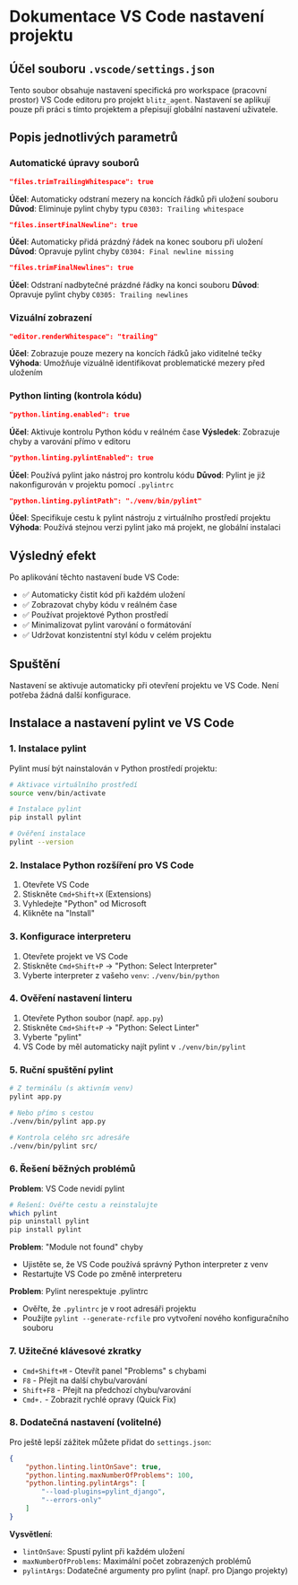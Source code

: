 # Dokumentace VS Code nastavení projektu

## Účel souboru `.vscode/settings.json`

Tento soubor obsahuje nastavení specifická pro workspace (pracovní prostor) VS Code editoru pro projekt `blitz_agent`. Nastavení se aplikují pouze při práci s tímto projektem a přepisují globální nastavení uživatele.

## Popis jednotlivých parametrů

### Automatické úpravy souborů
```json
"files.trimTrailingWhitespace": true
```
**Účel**: Automaticky odstraní mezery na koncích řádků při uložení souboru
**Důvod**: Eliminuje pylint chyby typu `C0303: Trailing whitespace`

```json
"files.insertFinalNewline": true
```
**Účel**: Automaticky přidá prázdný řádek na konec souboru při uložení
**Důvod**: Opravuje pylint chyby `C0304: Final newline missing`

```json
"files.trimFinalNewlines": true
```
**Účel**: Odstraní nadbytečné prázdné řádky na konci souboru
**Důvod**: Opravuje pylint chyby `C0305: Trailing newlines`

### Vizuální zobrazení
```json
"editor.renderWhitespace": "trailing"
```
**Účel**: Zobrazuje pouze mezery na koncích řádků jako viditelné tečky
**Výhoda**: Umožňuje vizuálně identifikovat problematické mezery před uložením

### Python linting (kontrola kódu)
```json
"python.linting.enabled": true
```
**Účel**: Aktivuje kontrolu Python kódu v reálném čase
**Výsledek**: Zobrazuje chyby a varování přímo v editoru

```json
"python.linting.pylintEnabled": true
```
**Účel**: Používá pylint jako nástroj pro kontrolu kódu
**Důvod**: Pylint je již nakonfigurován v projektu pomocí `.pylintrc`

```json
"python.linting.pylintPath": "./venv/bin/pylint"
```
**Účel**: Specifikuje cestu k pylint nástroju z virtuálního prostředí projektu
**Výhoda**: Používá stejnou verzi pylint jako má projekt, ne globální instalaci

## Výsledný efekt

Po aplikování těchto nastavení bude VS Code:
- ✅ Automaticky čistit kód při každém uložení
- ✅ Zobrazovat chyby kódu v reálném čase
- ✅ Používat projektové Python prostředí
- ✅ Minimalizovat pylint varování o formátování
- ✅ Udržovat konzistentní styl kódu v celém projektu

## Spuštění
Nastavení se aktivuje automaticky při otevření projektu ve VS Code. Není potřeba žádná další konfigurace.





## Instalace a nastavení pylint ve VS Code

### 1. Instalace pylint
Pylint musí být nainstalován v Python prostředí projektu:

```bash
# Aktivace virtuálního prostředí
source venv/bin/activate

# Instalace pylint
pip install pylint

# Ověření instalace
pylint --version
```

### 2. Instalace Python rozšíření pro VS Code
1. Otevřete VS Code
2. Stiskněte `Cmd+Shift+X` (Extensions)
3. Vyhledejte "Python" od Microsoft
4. Klikněte na "Install"

### 3. Konfigurace interpreteru
1. Otevřete projekt ve VS Code
2. Stiskněte `Cmd+Shift+P` → "Python: Select Interpreter"
3. Vyberte interpreter z vašeho `venv`: `./venv/bin/python`

### 4. Ověření nastavení linteru
1. Otevřete Python soubor (např. `app.py`)
2. Stiskněte `Cmd+Shift+P` → "Python: Select Linter"
3. Vyberte "pylint"
4. VS Code by měl automaticky najít pylint v `./venv/bin/pylint`

### 5. Ruční spuštění pylint
```bash
# Z terminálu (s aktivním venv)
pylint app.py

# Nebo přímo s cestou
./venv/bin/pylint app.py

# Kontrola celého src adresáře
./venv/bin/pylint src/
```

### 6. Řešení běžných problémů

**Problem**: VS Code nevidí pylint
```bash
# Řešení: Ověřte cestu a reinstalujte
which pylint
pip uninstall pylint
pip install pylint
```

**Problem**: "Module not found" chyby
- Ujistěte se, že VS Code používá správný Python interpreter z venv
- Restartujte VS Code po změně interpreteru

**Problem**: Pylint nerespektuje .pylintrc
- Ověřte, že `.pylintrc` je v root adresáři projektu
- Použijte `pylint --generate-rcfile` pro vytvoření nového konfiguračního souboru

### 7. Užitečné klávesové zkratky
- `Cmd+Shift+M` - Otevřít panel "Problems" s chybami
- `F8` - Přejít na další chybu/varování
- `Shift+F8` - Přejít na předchozí chybu/varování
- `Cmd+.` - Zobrazit rychlé opravy (Quick Fix)

### 8. Dodatečná nastavení (volitelné)
Pro ještě lepší zážitek můžete přidat do `settings.json`:

```json
{
    "python.linting.lintOnSave": true,
    "python.linting.maxNumberOfProblems": 100,
    "python.linting.pylintArgs": [
        "--load-plugins=pylint_django",
        "--errors-only"
    ]
}
```

**Vysvětlení**:
- `lintOnSave`: Spustí pylint při každém uložení
- `maxNumberOfProblems`: Maximální počet zobrazených problémů
- `pylintArgs`: Dodatečné argumenty pro pylint (např. pro Django projekty)
